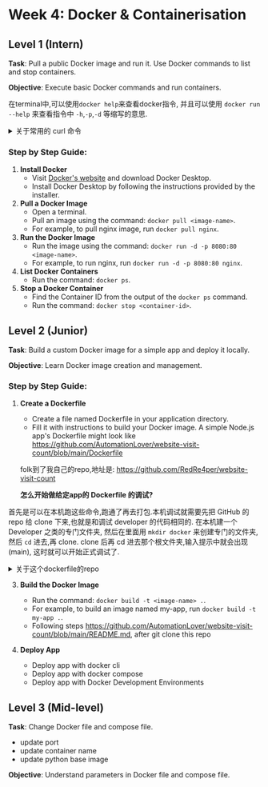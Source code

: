 # Week 4: Docker & Containerisation

## Level 1 (Intern)
**Task**: Pull a public Docker image and run it. Use Docker commands to list and stop containers.

**Objective**: Execute basic Docker commands and run containers.

在terminal中,可以使用`docker help`来查看docker指令, 并且可以使用 `docker run --help` 来查看指令中 `-h`,`-p`,`-d` 等缩写的意思.

<details>

  <summary>关于常用的 curl 命令</summary>
  <div style="color: lightgray;">


`curl` 是一个强大的工具，广泛用于测试 API、调试网络请求和自动化脚本中。

`curl` 是一个命令行工具，用于从命令行发送 HTTP 请求并获取数据。它支持多种协议，包括 HTTP、HTTPS、FTP 等。以下是 `curl` 的一些常见用途：

### 常见用途

1. **获取网页内容**：
   - `curl http://example.com`：获取指定 URL 的网页内容。

2. **测试本地服务器**：
   - `curl 127.0.0.1` 和 `curl 127.0.0.1:8080` 都是用于向本地服务器发送请求的命令。它们可以与 Docker 一起使用来测试在容器中运行的服务。

3. **下载文件**：
   - `curl -O http://example.com/file.txt`：下载文件并保存到当前目录。

4. **发送数据**：
   - `curl -d "param1=value1&param2=value2" http://example.com/resource`：使用 POST 方法发送数据。

5. **查看响应头**：
   - `curl -I http://example.com`：仅获取响应头信息。

6. **指定请求方法**：
   - `curl -X POST http://example.com`：使用指定的 HTTP 方法（如 POST）。

### 选项和参数

- `-v`：显示详细的请求和响应信息。
- `-H`：添加自定义请求头。
- `-u`：提供用户名和密码进行身份验证。


### `curl 127.0.0.1` 和 `curl 127.0.0.1:8080` 区别

- **`curl 127.0.0.1`**：
  - 默认请求本地服务器的端口 80。
  - 适用于在本地机器上运行的服务，或在 Docker 容器中映射到主机的端口 80 的服务。

- **`curl 127.0.0.1:8080`**：
  - 请求本地服务器的端口 8080。
  - 常用于测试在 Docker 容器中运行的服务，这些服务通过端口映射暴露在主机的 8080 端口上。

### Docker 相关使用

- 当你在 Docker 容器中运行一个服务，并将其端口映射到主机的端口时，可以使用 `curl` 来测试服务是否正常运行。
- 例如，如果你在 Docker 中运行一个 Web 应用，并将其容器的 80 端口映射到主机的 8080 端口，你可以使用 `curl 127.0.0.1:8080` 来访问该应用。
</div>
</details>


### Step by Step Guide:

1. **Install Docker**
    - Visit [Docker's website](https://www.docker.com/products/docker-desktop) and download Docker Desktop.
    - Install Docker Desktop by following the instructions provided by the installer.
2. **Pull a Docker Image**
    - Open a terminal.
    - Pull an image using the command: `docker pull <image-name>`.
    - For example, to pull nginx image, run `docker pull nginx`.
3. **Run the Docker Image**
    - Run the image using the command: `docker run -d -p 8080:80 <image-name>`.
    - For example, to run nginx, run `docker run -d -p 8080:80 nginx`.
4. **List Docker Containers**
    - Run the command: `docker ps`.
5. **Stop a Docker Container**
    - Find the Container ID from the output of the `docker ps` command.
    - Run the command: `docker stop <container-id>`.

## Level 2 (Junior)
**Task**: Build a custom Docker image for a simple app and deploy it locally.

**Objective**: Learn Docker image creation and management.

### Step by Step Guide:

1. **Create a Dockerfile**
    - Create a file named Dockerfile in your application directory.
    - Fill it with instructions to build your Docker image. A simple Node.js app's Dockerfile might look like https://github.com/AutomationLover/website-visit-count/blob/main/Dockerfile
   
   folk到了我自己的repo,地址是: https://github.com/RedRe4per/website-visit-count

   **怎么开始做给定app的 Dockerfile 的调试?**

首先是可以在本机跑这些命令,跑通了再去打包.本机调试就需要先把 GitHub 的 repo 给 clone 下来,也就是和调试 developer 的代码相同的.
  在本机建一个 Developer 之类的专门文件夹, 然后在里面用 `mkdir docker` 来创建专门的文件夹, 然后 `cd` 进去,再 clone. clone 后再 cd 进去那个根文件夹,输入提示中就会出现(main), 这时就可以开始正式调试了.
<details> 
  <summary>关于这个dockerfile的repo</summary>
<div style="color: green;">
这个app要启动数据库与后端.
这里面是一个python后端.文件结构是

```
.
├── Dockerfile
├── README.md
├── app.py
├── compose.yaml
└── requirements.txt
```

  后端需要连接至redis数据库,因为在app.py中有代码:
  ```python
redis = Redis(host='redis', port=6379)
```
所以这里要启动redis的docker image和后端的docker image.
在启动redis的docker image时,用到指令`docker run -d -p 6379:6379 --name=redis redislabs/redismod`,其中`--name=redis`是必要的,因为上面的代码中有语句`host='redis'`,即必须使用名称`redis`来识别.
</div>
</details>

3. **Build the Docker Image**
    - Run the command: `docker build -t <image-name> .`.
    - For example, to build an image named my-app, run `docker build -t my-app .`.
    - Following steps https://github.com/AutomationLover/website-visit-count/blob/main/README.md, after git clone this repo

4. **Deploy App**
    - Deploy app with docker cli
    - Deploy app with docker compose
    - Deploy app with Docker Development Environments


## Level 3 (Mid-level)
**Task**: Change Docker file and compose file.
- update port
- update container name
- update python base image

**Objective**: Understand parameters in Docker file and compose file.



